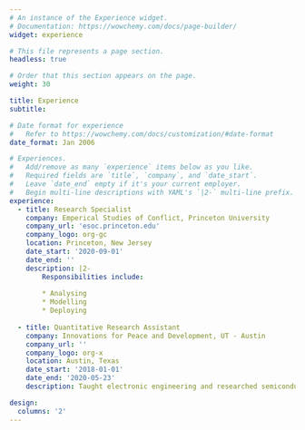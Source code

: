 ```yaml
---
# An instance of the Experience widget.
# Documentation: https://wowchemy.com/docs/page-builder/
widget: experience

# This file represents a page section.
headless: true

# Order that this section appears on the page.
weight: 30

title: Experience
subtitle:

# Date format for experience
#   Refer to https://wowchemy.com/docs/customization/#date-format
date_format: Jan 2006

# Experiences.
#   Add/remove as many `experience` items below as you like.
#   Required fields are `title`, `company`, and `date_start`.
#   Leave `date_end` empty if it's your current employer.
#   Begin multi-line descriptions with YAML's `|2-` multi-line prefix.
experience:
  - title: Research Specialist
    company: Emperical Studies of Conflict, Princeton University
    company_url: 'esoc.princeton.edu'
    company_logo: org-gc
    location: Princeton, New Jersey
    date_start: '2020-09-01'
    date_end: ''
    description: |2-
        Responsibilities include:
        
        * Analysing
        * Modelling
        * Deploying
        
  - title: Quantitative Research Assistant
    company: Innovations for Peace and Development, UT - Austin
    company_url: ''
    company_logo: org-x
    location: Austin, Texas
    date_start: '2018-01-01'
    date_end: '2020-05-23'
    description: Taught electronic engineering and researched semiconductor physics.

design:
  columns: '2'
---
```


